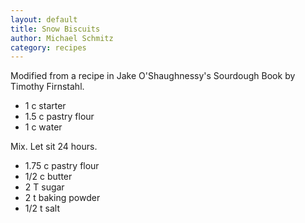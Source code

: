 ```yaml
---
layout: default
title: Snow Biscuits
author: Michael Schmitz
category: recipes
---
```


Modified from a recipe in Jake O'Shaughnessy's Sourdough Book by Timothy Firnstahl.

* 1 c starter
* 1.5 c pastry flour
* 1 c water

Mix. Let sit 24 hours.

* 1.75 c pastry flour
* 1/2 c butter
* 2 T sugar
* 2 t baking powder
* 1/2 t salt
